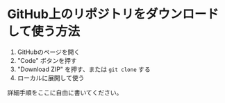# GitHub上のリポジトリをダウンロードして使う方法

1. GitHubのページを開く
2. "Code" ボタンを押す
3. "Download ZIP" を押す、または `git clone` する
4. ローカルに展開して使う

詳細手順をここに自由に書いてください。
